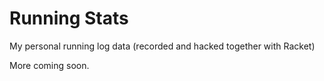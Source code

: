 # Running Stats

My personal running log data (recorded and hacked together with Racket)

More coming soon.
